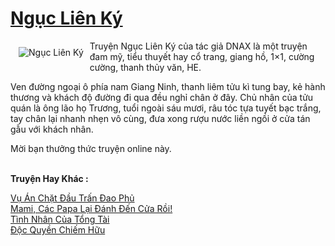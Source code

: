 <a href="https://utruyen.com/nguc-lien-ky/21465/" title="Ngục Liên Ký"><h1>Ngục Liên Ký</h1></a><div style="display:table"><img align="right" style="float: left; padding: 10px;" src="https://utruyen.com/images/story/200x260/nguc-lien-ky.jpg" alt="Ngục Liên Ký">Truyện Ngục Liên Ký của tác giả DNAX là một truyện đam mỹ, tiểu thuyết hay cổ trang, giang hồ, 1×1, cường cường, thanh thủy văn, HE.<p></p>Ven đường ngoại ô phía nam Giang Ninh, thanh liêm tửu kì tung bay, kẻ hành thương và khách độ đường đi qua đều nghỉ chân ở đây. Chủ nhân của tửu quán là ông lão họ Trương, tuổi ngoài sáu mươi, râu tóc tựa tuyết bạc trắng, tay chân lại nhanh nhẹn vô cùng, đưa xong rượu nước liền ngồi ở cửa tán gẫu với khách nhân. <p></p>Mời bạn thưởng thức truyện online này.</div><p><br><b>Truyện Hay Khác :</b></p><a href="https://utruyen.com/vu-an-chat-dau-tran-dao-phu/21460/" alt="Vụ Án Chặt Đầu Trấn Đao Phủ">Vụ Án Chặt Đầu Trấn Đao Phủ</a><br/><a href="https://www.flickr.com/photos/184340401@N07/48885863672/" alt="Mami, Các Papa Lại Đánh Đến Cửa Rồi!">Mami, Các Papa Lại Đánh Đến Cửa Rồi!</a><br/><a href="https://github.com/quanluxury/ngontinhhot/tree/master/truyenhay/18980/" alt="Tình Nhân Của Tổng Tài">Tình Nhân Của Tổng Tài</a><br/><a href="https://github.com/quanluxury/truyenhot/tree/master/truyenhay/2167/" alt="Độc Quyền Chiếm Hữu">Độc Quyền Chiếm Hữu</a><br/>